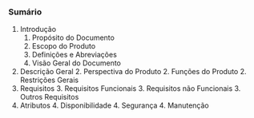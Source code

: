 ### Sumário

1. Introdução
    1. Propósito do Documento
    1. Escopo do Produto
    1. Definições e Abreviações
    1. Visão Geral do Documento
2. Descrição Geral
    2. Perspectiva do Produto
    2. Funções do Produto
    2. Restrições Gerais
3. Requisitos
    3. Requisitos Funcionais
    3. Requisitos não Funcionais
    3. Outros Requisitos
4. Atributos
    4. Disponibilidade
    4. Segurança
    4. Manutenção
